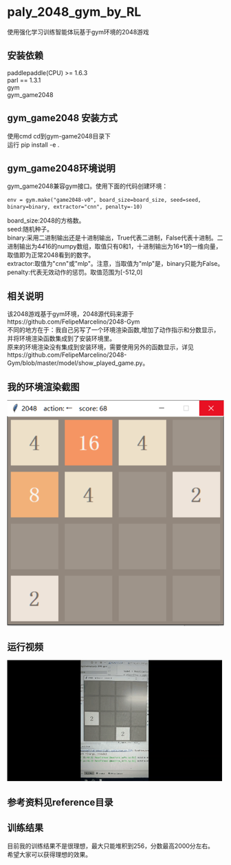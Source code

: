 # paly_2048_gym_by_RL
使用强化学习训练智能体玩基于gym环境的2048游戏

## 安装依赖
paddlepaddle(CPU) >= 1.6.3  
parl == 1.3.1  
gym  
gym_game2048  

## gym_game2048 安装方式
使用cmd cd到gym-game2048目录下  
运行 pip install -e .  

## gym_game2048环境说明
gym_game2048兼容gym接口。使用下面的代码创建环境：  
    
    env = gym.make("game2048-v0", board_size=board_size, seed=seed, binary=binary, extractor="cnn", penalty=-10)  
board_size:2048的方格数。  
seed:随机种子。  
binary:采用二进制输出还是十进制输出，True代表二进制，False代表十进制。二进制输出为4*4*16的numpy数组，取值只有0和1，十进制输出为16*1的一维向量，取值即为正常2048看到的数字。  
extractor:取值为"cnn"或"mlp"。注意，当取值为"mlp"是，binary只能为False。  
penalty:代表无效动作的惩罚。取值范围为[-512,0]

## 相关说明
该2048游戏基于gym环境，2048源代码来源于https://github.com/FelipeMarcelino/2048-Gym  
不同的地方在于：我自己另写了一个环境渲染函数,增加了动作指示和分数显示，并将环境渲染函数集成到了安装环境里。  
原来的环境渲染没有集成到安装环境，需要使用另外的函数显示，详见https://github.com/FelipeMarcelino/2048-Gym/blob/master/model/show_played_game.py。

## 我的环境渲染截图
![alt 环境渲染截图](images/run_cut.PNG)

## 运行视频
![alt 运行](images/2048.gif)


## 参考资料见reference目录

## 训练结果
目前我的训练结果不是很理想，最大只能堆积到256，分数最高2000分左右。  
希望大家可以获得理想的效果。







